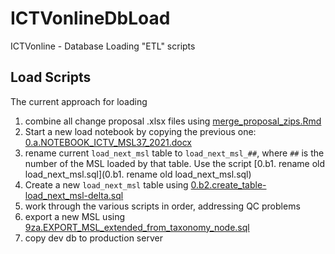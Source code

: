 # ICTVonlineDbLoad

ICTVonline - Database Loading "ETL" scripts

## Load Scripts

The current approach for loading 

1. combine all change proposal .xlsx files using [merge_proposal_zips.Rmd](https://github.com/ICTV-Virus-Knowledgebase/MSL_merge)
1. Start a new load notebook by copying the previous one: [0.a.NOTEBOOK_ICTV_MSL37_2021.docx](0.a.NOTEBOOK_ICTV_MSL37_2021.docx)
1. rename current `load_next_msl` table to `load_next_msl_##`, where `##` is the number of the MSL loaded by that table. Use the script [0.b1. rename old load_next_msl.sql](0.b1. rename old load_next_msl.sql)
1. Create a new `load_next_msl` table using [0.b2.create_table-load_next_msl-delta.sql](0.b2.create_table-load_next_msl-delta.sql)
1. work through the various scripts in order, addressing QC problems
1. export a new MSL using [9za.EXPORT_MSL_extended_from_taxonomy_node.sql](9za.EXPORT_MSL_extended_from_taxonomy_node.sql)
1. copy dev db to production server



